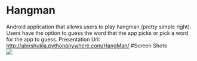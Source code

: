 # Hangman
Android application that allows users to play hangman (pretty simple right). Users have the option to guess the word that the app picks or pick a word for the app to guess.
Presentation Url: http://abirshukla.pythonanywhere.com/HangMan/
#Screen Shots
<br/><img src="http://abirshukla.pythonanywhere.com/static/hangmanhome.png" />
